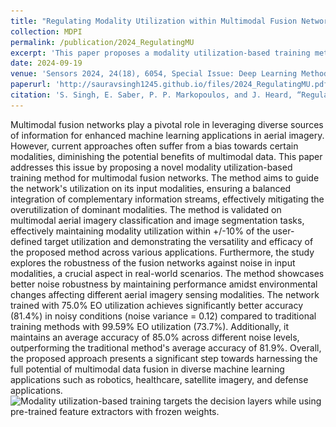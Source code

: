 ```yaml
---
title: "Regulating Modality Utilization within Multimodal Fusion Networks"
collection: MDPI
permalink: /publication/2024_RegulatingMU
excerpt: 'This paper proposes a modality utilization-based training method for multimodal fusion networks, ensuring balanced integration of diverse data in aerial imagery tasks while improving noise robustness and enhancing performance in noisy conditions.'
date: 2024-09-19
venue: 'Sensors 2024, 24(18), 6054, Special Issue: Deep Learning Methods for Aerial Imagery'
paperurl: 'http://sauravsingh1245.github.io/files/2024_RegulatingMU.pdf'
citation: 'S. Singh, E. Saber, P. P. Markopoulos, and J. Heard, “Regulating Modality Utilization within Multimodal Fusion Networks,” Sensors, vol. 24, no. 18, p. 6054, 2024.'
---
```

Multimodal fusion networks play a pivotal role in leveraging diverse sources of information for enhanced machine learning applications in aerial imagery. However, current approaches often suffer from a bias towards certain modalities, diminishing the potential benefits of multimodal data. This paper addresses this issue by proposing a novel modality utilization-based training method for multimodal fusion networks. The method aims to guide the network's utilization on its input modalities, ensuring a balanced integration of complementary information streams, effectively mitigating the overutilization of dominant modalities. The method is validated on multimodal aerial imagery classification and image segmentation tasks, effectively maintaining modality utilization within +/-10% of the user-defined target utilization and demonstrating the versatility and efficacy of the proposed method across various applications. Furthermore, the study explores the robustness of the fusion networks against noise in input modalities, a crucial aspect in real-world scenarios. The method showcases better noise robustness by maintaining performance amidst environmental changes affecting different aerial imagery sensing modalities. The network trained with 75.0% EO utilization achieves significantly better accuracy (81.4%) in noisy conditions (noise variance = 0.12) compared to traditional training methods with 99.59% EO utilization (73.7%). Additionally, it maintains an average accuracy of 85.0% across different noise levels, outperforming the traditional method's average accuracy of 81.9%. Overall, the proposed approach presents a significant step towards harnessing the full potential of multimodal data fusion in diverse machine learning applications such as robotics, healthcare, satellite imagery, and defense applications.
![Modality utilization-based training targets the decision layers while using pre-trained feature extractors with frozen weights.](\../images/RegulatingMU.jpg)